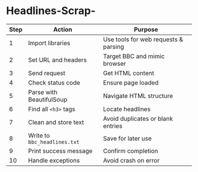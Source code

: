 # Headlines-Scrap-
| Step | Action                       | Purpose                              |
| ---- | ---------------------------- | ------------------------------------ |
| 1    | Import libraries             | Use tools for web requests & parsing |
| 2    | Set URL and headers          | Target BBC and mimic browser         |
| 3    | Send request                 | Get HTML content                     |
| 4    | Check status code            | Ensure page loaded                   |
| 5    | Parse with BeautifulSoup     | Navigate HTML structure              |
| 6    | Find all `<h3>` tags         | Locate headlines                     |
| 7    | Clean and store text         | Avoid duplicates or blank entries    |
| 8    | Write to `bbc_headlines.txt` | Save for later use                   |
| 9    | Print success message        | Confirm completion                   |
| 10   | Handle exceptions            | Avoid crash on error                 |
